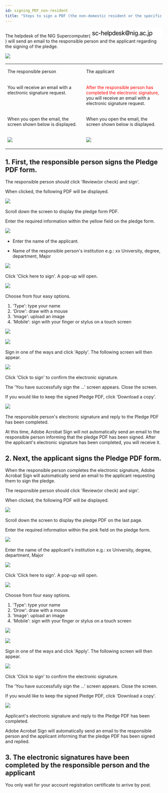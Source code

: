 ```yaml
---
id: signing_PDF_non-resident
title: "Steps to sign a PDF (the non-domestic resident or the specific categories)"
---
```



The helpdesk of the NIG Supercomputer(![](sc-helpdesk.png)) will send an email to the responsible person and the applicant regarding the signing of the pledge.

![](/img/signing_PDF/pdf_1.png)

<table>
<tr>
<td width="400" valign="top">

The responsible person

</td>
<td width="400" valign="top">

The applicant

</td>
</tr>


<tr>
<td width="400" valign="top">

You will receive an email with a electronic signature request.

</td>
<td width="400" valign="top">

<font color="red">After the responsible person has completed the electronic signature,</font> you will receive an email with a electronic signature request.<br/>

</td>
</tr>


<tr>
<td width="400" valign="top">

When you open the email, the screen shown below is displayed.

</td>
<td width="400" valign="top">

When you open the email, the screen shown below is displayed.
 
</td>
</tr>


<tr>
<td width="400" valign="top">

![](/img/signing_PDF/pdf_2_EN.png)

</td>
<td width="400" valign="top">

![](/img/signing_PDF/pdf_3_non_EN.png)

</td>
</tr>
</table>

## 1. First, the responsible person signs the Pledge PDF form.

The responsible person should click 'Review(or check) and sign'.

When clicked, the following PDF will be displayed.

![](/img/signing_PDF/pdf_4.png)

Scroll down the screen to display the pledge form PDF.

Enter the required information within the yellow field on the pledge form.

![](/img/signing_PDF/pdf_5.png)

- Enter the name of the applicant.

- Name of the responsible person's institution e.g.: xx University, degree, department, Major

![](/img/signing_PDF/pdf_6.png)

Click 'Click here to sign'. A pop-up will open.

![](/img/signing_PDF/pdf_7.png)

Choose from four easy options.
  1. 'Type': type your name
  2. 'Drow': draw with a mouse
  3. 'Image': upload an image
  4. 'Mobile': sign with your finger or stylus on a touch screen

![](/img/signing_PDF/pdf_8.png)

![](/img/signing_PDF/pdf_9.png)

Sign in one of the ways and click 'Apply'. The following screen will then appear.

![](/img/signing_PDF/pdf_10.png)

Click 'Click to sign' to confirm the electronic signature.

The 'You have successfully sign the ...' screen appears. Close the screen.

If you would like to keep the signed Pledge PDF, click 'Download a copy'.

![](/img/signing_PDF/pdf_11.png)

The responsible person's electronic signature and reply to the Pledge PDF has been completed.

At this time, Adobe Acrobat Sign will not automatically send an email to the responsible person informing that the pledge PDF has been signed. After the applicant's electronic signature has been completed, you will receive it.


## 2. Next, the applicant signs the Pledge PDF form.

When the responsible person completes the electronic signature, Adobe Acrobat Sign will automatically send an email to the applicant requesting them to sign the pledge.

The responsible person should click 'Review(or check) and sign'.

When clicked, the following PDF will be displayed.

![](/img/signing_PDF/pdf_4.png)

Scroll down the screen to display the pledge PDF on the last page.

Enter the required information within the pink field on the pledge form.

![](/img/signing_PDF/pdf_12.png)

Enter the name of the applicant's institution e.g.: xx University, degree, department, Major

![](/img/signing_PDF/pdf_13.png)

Click 'Click here to sign'. A pop-up will open.

![](/img/signing_PDF/pdf_14.png)

Choose from four easy options.
  1. 'Type': type your name
  2. 'Drow': draw with a mouse
  3. 'Image': upload an image
  4. 'Mobile': sign with your finger or stylus on a touch screen

![](/img/signing_PDF/pdf_15.png)

![](/img/signing_PDF/pdf_16.png)

Sign in one of the ways and click 'Apply'. The following screen will then appear.

![](/img/signing_PDF/pdf_17.png)

Click 'Click to sign' to confirm the electronic signature.

The 'You have successfully sign the ...' screen appears. Close the screen.

If you would like to keep the signed Pledge PDF, click 'Download a copy'.

![](/img/signing_PDF/pdf_11.png)

Applicant's electronic signature and reply to the Pledge PDF has been completed.

Adobe Acrobat Sign will automatically send an email to the responsible person and the applicant informing that the pledge PDF has been signed and replied.


## 3. The electronic signatures have been completed by the responsible person and the applicant

You only wait for your account registration certificate to arrive by post.
